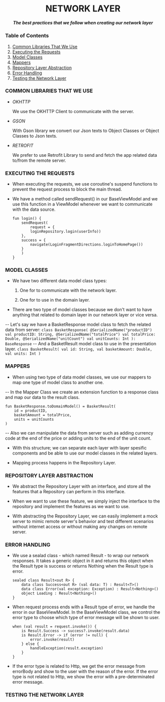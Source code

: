 <h1 align="center">NETWORK LAYER</h1>

<h5 align="center">The best practices that we follow when creating our network layer</h5>

### Table of Contents
1. [Common Libraries That We Use](#common_libraries)
2. [Executing the Requests](#executing_requests)
3. [Model Classes](#model_classes)
4. [Mappers](#mappers)
5. [Repository Layer Abstraction](#repository_layer_abstraction)
6. [Error Handling](#error_handling)
7. [Testing the Network Layer](#testing_the_layer)

<a name="common_libraries"></a>
<h3>COMMON LIBRARIES THAT WE USE</h3>

- _OKHTTP_

	We use the OKHTTP Client to communicate with the server.

- _GSON_

	With Gson library we convert our Json texts to Object Classes or Object Classes to Json texts.

- _RETROFIT_

	We prefer to use Retrofit Library to send and fetch the app related data to/from the remote server.

<a name="executing_requests"></a>
<h3>EXECUTING THE REQUESTS</h3>

- When executing the requests, we use coroutine's suspend functions to prevent the request process to block the main thread.

- We have a method called sendRequest() in our BaseViewModel and we use this function in a ViewModel whenever we want to communicate with the data source.

	```
	fun login() {
	    sendRequest(
	    	request = {
		    loginRepository.login(userInfo))
		},
		success = {
		    navigate(LoginFragmentDirections.loginToHomePage())
		}
	    )
	}
	```

<a name="model_classes"></a>
<h3>MODEL CLASSES</h3>

 - We have two different data model class types:

 	1. One for to communicate with the network layer.

	2. One for to use in the domain layer.

- There are two type of model classes because we don't want to have anything that related to domain layer in our network layer or vice versa.

 -- Let's say we have a BasketResponse model class to fetch the related data from server:
 	```
	class BasketResponse(
		@SerializedName("productID")
		val productID: String,
		@SerializedName("totalPrice")
		val totalPrice: Double,
		@SerializedName("unitCount")
		val unitCounts: Int
	): BaseResponse
	```
 -- And a BasketResult model class to use in the presentation layer.
 	```
	class BasketResult(
		val id: String,
		val basketAmount: Double,
		val units: Int
	)
	```

<a name="mappers"></a>
<h3>MAPPERS</h3>

- When using two type of data model classes, we use our mappers to map one type of model class to another one.

 -- In the Mapper Class we create an extension function to a response class and map our data to the result class.

	fun BasketResponse.toDomainModel() = BasketResult(
	    id = productID,
	    basketAmount = totalPrice,
	    units = unitCounts
	)
	
 -- Also we can manipulate the data from server such as adding currency code at the end of the price or  adding units to the end of the unit count.
	

-  With this structure; we can separate each layer with layer spesific components and be able to use our model classes in the related layers.

  - Mapping process happens in the Repository Layer.

<a name="repository_layer_abstraction"></a>
<h3>REPOSITORY LAYER ABSTRACTION</h3>

* We abstract the Repository Layer with an interface, and store all the features that a Repository can perform in this interface. 

* When we want to use these feature, we simply inject the interface to the repository and implement the features as we want to use.

* With abstracting the Repository Layer, we can easily implement a mock server to mimic remote server's behavior and test different scenarios without internet access or without making any changes on remote server.

<a name="error_handling"></a>
<h3>ERROR HANDLING</h3>

* We use a sealad class - which named Result - to wrap our network responses. It takes a generic object in it and returns this object when the Result type is success or returns Nothing when the Result type is error.

	```
	sealed class Result<out R> {
		data class Success<out R> (val data: T) : Result<T>()
    	data class Error(val exception: Exception) : Result<Nothing>()
    	object Loading : Result<Nothing>()
	}
	```

* When request process ends with a Result type of error, we handle the error in our BaseViewModel. In the BaseViewModel class, we control the error type to choose which type of error message will be shown to user. 

	```
    when (val result = request.invoke()) {
        is Result.Success -> success?.invoke(result.data)
        is Result.Error -> if (error != null) {
            error.invoke(result)
        } else {
            handleException(result.exception)
        }
	}
	```
* If the error type is related to Http, we get the error message from errorBody and show to the user with the reason of the error. If the error type is not related to Http, we show the error with a pre-determinated error message.

<a name="testing_the_layer"></a>
<h3>TESTING THE NETWORK LAYER</h3>
